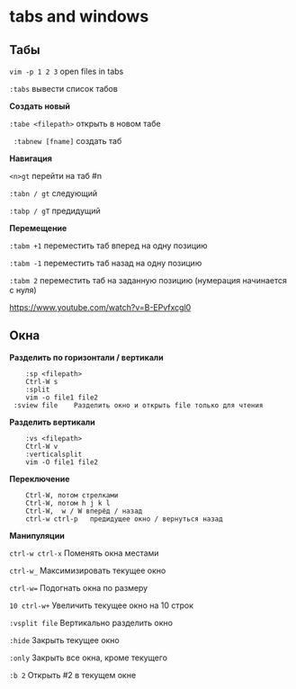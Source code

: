 tabs and windows
====

## Табы

`vim -p 1 2 3` open files in tabs

`:tabs`      вывести список табов

**Создать новый**	

`:tabe <filepath>` открыть в новом табе

`  :tabnew [fname] `         создать таб

**Навигация**

`<n>gt`       перейти на таб #n

`:tabn / gt`  следующий

`:tabp / gT`  предидущий

**Перемещение**

`:tabm +1`                 переместить таб вперед на одну позицию

`:tabm -1`                 переместить таб назад на одну позицию

`:tabm 2`                  переместить таб на заданную позицию (нумерация начинается с нуля)

<https://www.youtube.com/watch?v=B-EPvfxcgl0>


## Окна
**Разделить по горизонтали / вертикали**
	
		:sp <filepath>
		Ctrl-W s
		:split
		vim -o file1 file2
     :sview file	Разделить окно и открыть file только для чтения

**Разделить вертикали**

		:vs <filepath>
		Ctrl-W v
		:verticalsplit
		vim -O file1 file2

**Переключение**

		Ctrl-W, потом стрелками
		Ctrl-W, потом h j k l
		Ctrl-W,  w / W вперёд / назад
		ctrl-w ctrl-p	предидущее окно / вернуться назад

**Манипуляции**

`ctrl-w ctrl-x`	Поменять окна местами

`ctrl-w_`	Максимизировать текущее окно

`ctrl-w=`	Подогнать окна по размеру

`10 ctrl-w+`	Увеличить текущее окно на 10 строк

`:vsplit file`	Вертикально разделить окно

`:hide`	Закрыть текущее окно

`:only`	Закрыть все окна, кроме текущего

`:b 2`	Открыть #2 в текущем окне